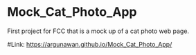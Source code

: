 # Mock_Cat_Photo_App

First project for FCC that is a mock up of a cat photo web page.

#Link: https://argunawan.github.io/Mock_Cat_Photo_App/

